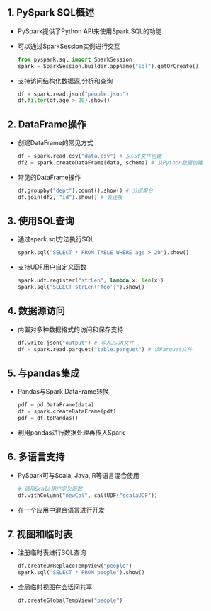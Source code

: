 ## 1. PySpark SQL概述

- PySpark提供了Python API来使用Spark SQL的功能
- 可以通过SparkSession实例进行交互

    ```python
    from pyspark.sql import SparkSession
    spark = SparkSession.builder.appName("sql").getOrCreate()
    ```

- 支持访问结构化数据源,分析和查询

    ```python 
    df = spark.read.json("people.json")
    df.filter(df.age > 20).show()
    ```

## 2. DataFrame操作

- 创建DataFrame的常见方式

    ```python
    df = spark.read.csv("data.csv") # 从CSV文件创建
    df2 = spark.createDataFrame(data, schema) # 从Python数据创建
    ```

- 常见的DataFrame操作

    ```python
    df.groupby("dept").count().show() # 分组聚合
    df.join(df2, "id").show() # 表连接 
    ```

## 3. 使用SQL查询

- 通过spark.sql方法执行SQL

    ```python
    spark.sql("SELECT * FROM TABLE WHERE age > 20").show()
    ```

- 支持UDF用户自定义函数

    ```python
    spark.udf.register("strLen", lambda x: len(x))  
    spark.sql("SELECT strLen('foo')").show()
    ```

## 4. 数据源访问

- 内置对多种数据格式的访问和保存支持

    ```python
    df.write.json("output") # 写入JSON文件
    df = spark.read.parquet("table.parquet") # 读Parquet文件
    ```

## 5. 与pandas集成

- Pandas与Spark DataFrame转换

    ```python
    pdf = pd.DataFrame(data) 
    df = spark.createDataFrame(pdf) 
    pdf = df.toPandas()
    ```

- 利用pandas进行数据处理再传入Spark

## 6. 多语言支持

- PySpark可与Scala, Java, R等语言混合使用

    ```python
    # 调用Scala用户定义函数
    df.withColumn("newCol", callUDF("scalaUDF")) 
    ```

- 在一个应用中混合语言进行开发

## 7. 视图和临时表

- 注册临时表进行SQL查询

    ```python
    df.createOrReplaceTempView("people")
    spark.sql("SELECT * FROM people").show()
    ```

- 全局临时视图在会话间共享

    ```python
    df.createGlobalTempView("people")
    ```